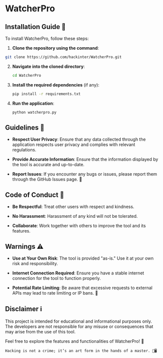 
# WatcherPro

## Installation Guide 🚀

To install WatcherPro, follow these steps:

 1. **Clone the repository using the command**:
   ```bash
   git clone https://github.com/hackinter/WatcherPro.git
   ```

2. **Navigate into the cloned directory**:
   ```bash
   cd WatcherPro
   ```

3. **Install the required dependencies** (if any):
   ```bash
   pip install -r requirements.txt
   ```

4. **Run the application**:
   ```bash
   python watcherpro.py
   ```

## Guidelines 📜

- **Respect User Privacy**: Ensure that any data collected through the application respects user privacy and complies with relevant regulations.
  
- **Provide Accurate Information**: Ensure that the information displayed by the tool is accurate and up-to-date.

- **Report Issues**: If you encounter any bugs or issues, please report them through the GitHub Issues page. 🐞

## Code of Conduct 🤝

- **Be Respectful**: Treat other users with respect and kindness.
  
- **No Harassment**: Harassment of any kind will not be tolerated.

- **Collaborate**: Work together with others to improve the tool and its features.

## Warnings ⚠️

- **Use at Your Own Risk**: The tool is provided "as-is." Use it at your own risk and responsibility.
  
- **Internet Connection Required**: Ensure you have a stable internet connection for the tool to function properly.

- **Potential Rate Limiting**: Be aware that excessive requests to external APIs may lead to rate limiting or IP bans. 🚫

## Disclaimer ℹ️

This project is intended for educational and informational purposes only. The developers are not responsible for any misuse or consequences that may arise from the use of this tool.

Feel free to explore the features and functionalities of WatcherPro! 🌟
```
Hacking is not a crime; it’s an art form in the hands of a master. 🎨🖥️
